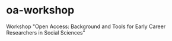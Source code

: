 # oa-workshop
Workshop "Open Access: Background and Tools for Early Career Researchers in Social Sciences"

